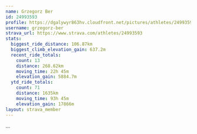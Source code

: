 ```yaml
---
name: Grzegorz Ber
id: 24993593
profile: https://dgalywyr863hv.cloudfront.net/pictures/athletes/24993593/7453165/11/large.jpg
username: grzegorz-ber
strava_url: https://www.strava.com/athletes/24993593
stats:
  biggest_ride_distance: 106.87km
  biggest_climb_elevation_gain: 637.2m
  recent_ride_totals:
    count: 13
    distance: 268.62km
    moving_time: 22h 45m
    elevation_gain: 5884.7m
  ytd_ride_totals:
    count: 71
    distance: 1635km
    moving_time: 93h 45m
    elevation_gain: 17866m
layout: strava_member
--- 
```

...
